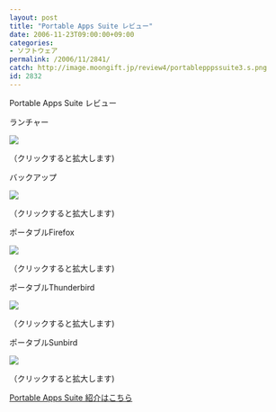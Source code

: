 ```yaml
---
layout: post
title: "Portable Apps Suite レビュー"
date: 2006-11-23T09:00:00+09:00
categories:
- ソフトウェア
permalink: /2006/11/2841/
catch: http://image.moongift.jp/review4/portablepppssuite3.s.png
id: 2832
---
```

Portable Apps Suite レビュー  
<!--more-->

ランチャー

  

[![](http://image.moongift.jp/review4/portablepppssuite1.s.png)](http://image.moongift.jp/review4/portablepppssuite1.png)  
  
（クリックすると拡大します)

  

バックアップ

  

[![](http://image.moongift.jp/review4/portablepppssuite2.s.png)](http://image.moongift.jp/review4/portablepppssuite2.png)  
  
（クリックすると拡大します)

  

ポータブルFirefox

  

[![](http://image.moongift.jp/review4/portablepppssuite3.s.png)](http://image.moongift.jp/review4/portablepppssuite3.png)  
  
（クリックすると拡大します)

  

ポータブルThunderbird

  

[![](http://image.moongift.jp/review4/portablepppssuite4.s.png)](http://image.moongift.jp/review4/portablepppssuite4.png)  
  
（クリックすると拡大します)

  

ポータブルSunbird

  

[![](http://image.moongift.jp/review4/portablepppssuite5.s.png)](http://image.moongift.jp/review4/portablepppssuite5.png)  
  
（クリックすると拡大します)

  

[Portable Apps Suite 紹介はこちら](http://oss.moongift.jp/intro/i-2840.html)

